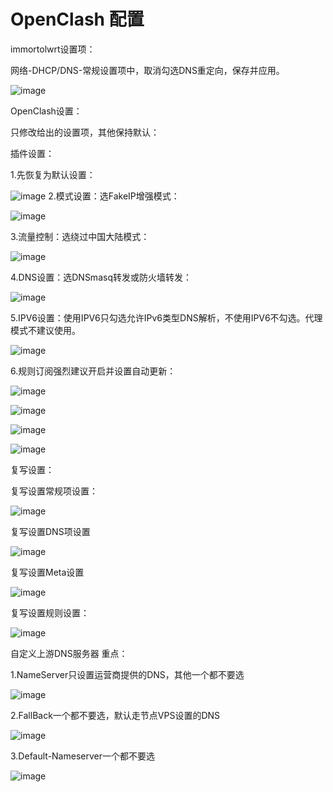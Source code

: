 # OpenClash 配置

immortolwrt设置项：

网络-DHCP/DNS-常规设置项中，取消勾选DNS重定向，保存并应用。

![image](https://github.com/user-attachments/assets/f25cbf31-6112-43f2-a69f-079e3a702344)

OpenClash设置：

只修改给出的设置项，其他保持默认：

插件设置：

1.先恢复为默认设置：

![image](https://github.com/user-attachments/assets/f369c293-7f3d-4aa2-97b8-592ce75e38af)
2.模式设置：选FakeIP增强模式：

![image](https://github.com/user-attachments/assets/8d97168d-8a05-4945-a0c4-d2b96b5d4ab5)

3.流量控制：选绕过中国大陆模式：

![image](https://github.com/user-attachments/assets/70498b2d-47b7-4af8-beff-d58b6916631f)

4.DNS设置：选DNSmasq转发或防火墙转发：

![image](https://github.com/user-attachments/assets/2db2a626-ef5f-47ac-908c-e189190db6a1)

5.IPV6设置：使用IPV6只勾选允许IPv6类型DNS解析，不使用IPV6不勾选。代理模式不建议使用。

![image](https://github.com/user-attachments/assets/39f920cc-20e2-4a04-a7f0-55e6b4de4a6c)

6.规则订阅强烈建议开启并设置自动更新：

![image](https://github.com/user-attachments/assets/c839ed74-8edd-4699-9ace-ef8fb923c978)

![image](https://github.com/user-attachments/assets/793fa2bc-d820-4999-a31b-7364c1d1b63d)

![image](https://github.com/user-attachments/assets/21ba1b49-7658-4fd8-a839-4a91a8526468)

![image](https://github.com/user-attachments/assets/cbfbb2e3-e502-41de-9b71-a732a0a72a5a)

复写设置：

复写设置常规项设置：

![image](https://github.com/user-attachments/assets/3ddb7443-3518-4ccd-8e10-736634f7b7c8)

复写设置DNS项设置

![image](https://github.com/user-attachments/assets/6487073e-25a7-4fd0-afaa-c66513854bbc)

复写设置Meta设置

![image](https://github.com/user-attachments/assets/b4f7729d-415b-4fa3-be51-cd998b9496dd)

复写设置规则设置：

![image](https://github.com/user-attachments/assets/67eeba49-b1b6-4ef0-b219-ca7112da2103)

自定义上游DNS服务器  重点：

1.NameServer只设置运营商提供的DNS，其他一个都不要选

![image](https://github.com/user-attachments/assets/1130bad0-42c8-4749-987e-006de2b432a1)

2.FallBack一个都不要选，默认走节点VPS设置的DNS

![image](https://github.com/user-attachments/assets/9f27784d-6218-4eff-b573-ac629c69d392)

3.Default-Nameserver一个都不要选

![image](https://github.com/user-attachments/assets/2ad8aa36-24ba-447a-9c82-6f2f1633b211)
